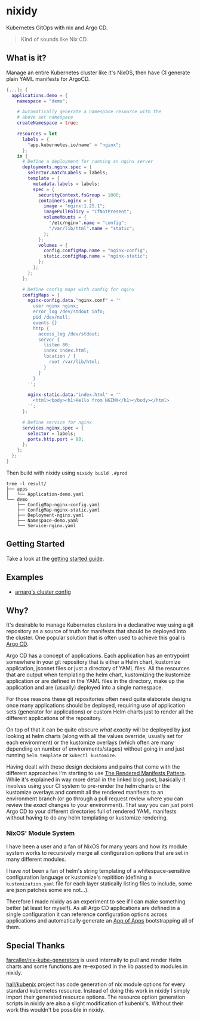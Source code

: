 # nixidy

Kubernetes GitOps with nix and Argo CD.

> Kind of sounds like Nix CD.

## What is it?

Manage an entire Kubernetes cluster like it's NixOS, then have CI generate plain YAML manifests for ArgoCD.

```nix
{...}: {
  applications.demo = {
    namespace = "demo";

    # Automatically generate a namespace resource with the
    # above set namespace
    createNamespace = true;

    resources = let
      labels = {
        "app.kubernetes.io/name" = "nginx";
      };
    in {
      # Define a deployment for running an nginx server
      deployments.nginx.spec = {
        selector.matchLabels = labels;
        template = {
          metadata.labels = labels;
          spec = {
            securityContext.fsGroup = 1000;
            containers.nginx = {
              image = "nginx:1.25.1";
              imagePullPolicy = "IfNotPresent";
              volumeMounts = {
                "/etc/nginx".name = "config";
                "/var/lib/html".name = "static";
              };
            };
            volumes = {
              config.configMap.name = "nginx-config";
              static.configMap.name = "nginx-static";
            };
          };
        };
      };

      # Define config maps with config for nginx
      configMaps = {
        nginx-config.data."nginx.conf" = ''
          user nginx nginx;
          error_log /dev/stdout info;
          pid /dev/null;
          events {}
          http {
            access_log /dev/stdout;
            server {
              listen 80;
              index index.html;
              location / {
                root /var/lib/html;
              }
            }
          }
        '';

        nginx-static.data."index.html" = ''
          <html><body><h1>Hello from NGINX</h1></body></html>
        '';
      };

      # Define service for nginx
      services.nginx.spec = {
        selector = labels;
        ports.http.port = 80;
      };
    };
  };
}
```

Then build with nixidy using `nixidy build .#prod`

```
tree -l result/
├── apps
│   └── Application-demo.yaml
└── demo
    ├── ConfigMap-nginx-config.yaml
    ├── ConfigMap-nginx-static.yaml
    ├── Deployment-nginx.yaml
    ├── Namespace-demo.yaml
    └── Service-nginx.yaml
```

## Getting Started

Take a look at the [getting started guide](https://arnarg.github.io/nixidy/user_guide/getting_started/).

## Examples

- [arnarg's cluster config](https://github.com/arnarg/cluster)

## Why?

It's desirable to manage Kubernetes clusters in a declarative way using a git repository as a source of truth for manifests that should be deployed into the cluster. One popular solution that is often used to achieve this goal is [Argo CD](https://argo-cd.readthedocs.io/).

Argo CD has a concept of applications. Each application has an entrypoint somewhere in your git repository that is either a Helm chart, kustomize application, jsonnet files or just a directory of YAML files. All the resources that are output when templating the helm chart, kustomizing the kustomize application or are defined in the YAML files in the directory, make up the application and are (usually) deployed into a single namespace.

For those reasons these git repositories often need quite elaborate designs once many applications should be deployed, requiring use of application sets (generator for applications) or custom Helm charts just to render all the different applications of the repository.

On top of that it can be quite obscure _what exactly_ will be deployed by just looking at helm charts (along with all the values override, usually set for each environment) or the kustomize overlays (which often are many depending on number of environments/stages) without going in and just running `helm template` or `kubectl kustomize`.

Having dealt with these design decisions and pains that come with the different approaches I'm starting to use [The Rendered Manifests Pattern](https://akuity.io/blog/the-rendered-manifests-pattern/). While it's explained in way more detail in the linked blog post, basically it involves using your CI system to pre-render the helm charts or the kustomize overlays and commit all the rendered manifests to an environment branch (or go through a pull request review where you can review the _exact_ changes to your environment). That way you can just point Argo CD to your different directories full of rendered YAML manifests without having to do any helm templating or kustomize rendering.

### NixOS' Module System

I have been a user and a fan of NixOS for many years and how its module system works to recursively merge all configuration options that are set in many different modules.

I have _not_ been a fan of helm's string templating of a whitespace-sensitive configuration language or kustomize's repitition (defining a `kustomization.yaml` file for each layer statically listing files to include, some are json patches some are not...).

Therefore I made nixidy as an experiment to see if I can make something better (at least for myself). As all Argo CD applications are defined in a single configuration it can reference configuration options across applications and automatically generate an [App of Apps](https://argo-cd.readthedocs.io/en/stable/operator-manual/cluster-bootstrapping/#app-of-apps-pattern) bootstrapping all of them.

## Special Thanks

[farcaller/nix-kube-generators](https://github.com/farcaller/nix-kube-generators) is used internally to pull and render Helm charts and some functions are re-exposed in the lib passed to modules in nixidy.

[hall/kubenix](https://github.com/hall/kubenix) project has code generation of nix module options for every standard kubernetes resource. Instead of doing this work in nixidy I simply import their generated resource options. The resource option generation scripts in nixidy are also a slight modification of kubenix's. Without their work this wouldn't be possible in nixidy.
